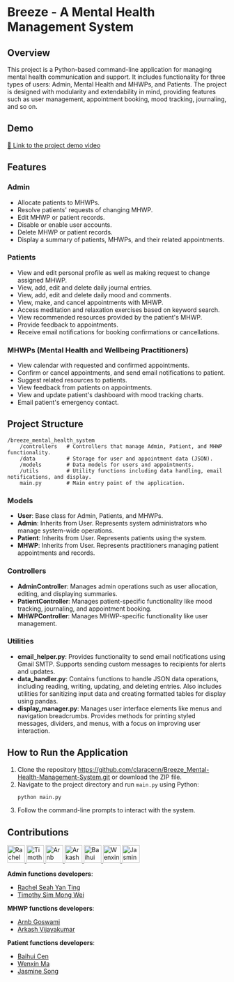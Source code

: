 # Breeze - A Mental Health Management System

## Overview

This project is a Python-based command-line application for managing mental health communication and support. It includes functionality for three types of users: Admin, Mental Health and MHWPs, and Patients. The project is designed with modularity and extendability in mind, providing features such as user management, appointment booking, mood tracking, journaling, and so on.

## Demo

[📖 Link to the project demo video](https://mediacentral.ucl.ac.uk/Play/118442)

## Features

### Admin

- Allocate patients to MHWPs.
- Resolve patients' requests of changing MHWP.
- Edit MHWP or patient records.
- Disable or enable user accounts.
- Delete MHWP or patient records.
- Display a summary of patients, MHWPs, and their related appointments.

### Patients

- View and edit personal profile as well as making request to change assigned MHWP.
- View, add, edit and delete daily journal entries.
- View, add, edit and delete daily mood and comments.
- View, make, and cancel appointments with MHWP.
- Access meditation and relaxation exercises based on keyword search.
- View recommended resources provided by the patient's MHWP.
- Provide feedback to appointments.
- Receive email notifications for booking confirmations or cancellations.

### MHWPs (Mental Health and Wellbeing Practitioners)

- View calendar with requested and confirmed appointments.
- Confirm or cancel appointments, and send email notifications to patient.
- Suggest related resources to patients.
- View feedback from patients on appointments.
- View and update patient's dashboard with mood tracking charts.
- Email patient's emergency contact.

## Project Structure

```
/breeze_mental_health_system
    /controllers   # Controllers that manage Admin, Patient, and MHWP functionality.
    /data          # Storage for user and appointment data (JSON).
    /models        # Data models for users and appointments.
    /utils         # Utility functions including data handling, email notifications, and display.
    main.py        # Main entry point of the application.
```

### Models

- **User**: Base class for Admin, Patients, and MHWPs.
- **Admin**: Inherits from User. Represents system administrators who manage system-wide operations.
- **Patient**: Inherits from User. Represents patients using the system.
- **MHWP**: Inherits from User. Represents practitioners managing patient appointments and records.

### Controllers

- **AdminController**: Manages admin operations such as user allocation, editing, and displaying summaries.
- **PatientController**: Manages patient-specific functionality like mood tracking, journaling, and appointment booking.
- **MHWPController**: Manages MHWP-specific functionality like user management.

### Utilities

- **email_helper.py**: Provides functionality to send email notifications using Gmail SMTP. Supports sending custom messages to recipients for alerts and updates.
- **data_handler.py**: Contains functions to handle JSON data operations, including reading, writing, updating, and deleting entries. Also includes utilities for sanitizing input data and creating formatted tables for display using pandas.
- **display_manager.py**: Manages user interface elements like menus and navigation breadcrumbs. Provides methods for printing styled messages, dividers, and menus, with a focus on improving user interaction.

## How to Run the Application

1. Clone the repository https://github.com/claracenn/Breeze_Mental-Health-Management-System.git or download the ZIP file.
2. Navigate to the project directory and run `main.py` using Python:
   ```bash
   python main.py
   ```
3. Follow the command-line prompts to interact with the system.

## Contributions

<p => <a href="https://github.com/timothysim"> <img src="https://github.com/timothysim.png?size=100" width="40" height="40" alt="Rachel Seah Yan Ting" /> </a> <a href="https://github.com/racheiii"> <img src="https://github.com/racheiii.png?size=100" width=40" height="40" alt="Timothy Sim Mong Wei" /> </a> <a href="https://github.com/TrashP"> <img src="https://github.com/TrashP.png?size=100" width="40" height="40" alt="Arnb Goswami" /> </a> <a href="https://github.com/arkash55"> <img src="https://github.com/arkash55.png?size=100" width="40" height="40" alt="Arkash Vijayakumar" /> </a> <a href="https://github.com/claracenn"> <img src="https://github.com/claracenn.png?size=100" width="40" height="40" alt="Baihui Cen" /> </a> <a href="https://github.com/mawenxin01"> <img src="https://github.com/mawenxin01.png?size=100" width="40" height="40" alt="Wenxin Ma" /> </a> <a href="https://github.com/JasmineSong666"> <img src="https://github.com/JasmineSong666.png?size=100" width="40" height="40" alt="Jasmine Song" /> </a> </p>

**Admin functions developers**:

- [Rachel Seah Yan Ting](https://github.com/timothysim)
- [Timothy Sim Mong Wei](https://github.com/racheiii)

**MHWP functions developers**:

- [Arnb Goswami](https://github.com/TrashP)
- [Arkash Vijayakumar](https://github.com/arkash55)

**Patient functions developers**:

- [Baihui Cen](https://github.com/claracenn)
- [Wenxin Ma](https://github.com/mawenxin01)
- [Jasmine Song](https://github.com/JasmineSong666)
